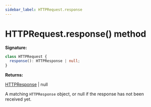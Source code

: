 ```yaml
---
sidebar_label: HTTPRequest.response
---
```


# HTTPRequest.response() method

**Signature:**

```typescript
class HTTPRequest {
  response(): HTTPResponse | null;
}
```

**Returns:**

[HTTPResponse](./puppeteer.httpresponse.md) \| null

A matching `HTTPResponse` object, or null if the response has not been received
yet.
